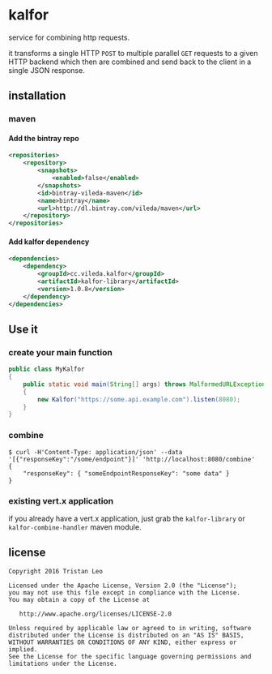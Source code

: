 # kalfor
service for combining http requests.

it transforms a single HTTP `POST` to multiple parallel `GET` requests to a given HTTP backend
which then are combined and send back to the client in a single JSON response.

## installation

### maven

#### Add the bintray repo
```xml
<repositories>
    <repository>
        <snapshots>
            <enabled>false</enabled>
        </snapshots>
        <id>bintray-vileda-maven</id>
        <name>bintray</name>
        <url>http://dl.bintray.com/vileda/maven</url>
    </repository>
</repositories>
```

#### Add kalfor dependency
```xml
<dependencies>
    <dependency>
        <groupId>cc.vileda.kalfor</groupId>
        <artifactId>kalfor-library</artifactId>
        <version>1.0.8</version>
    </dependency>
</dependencies>
```

## Use it

### create your main function

```java
public class MyKalfor
{
	public static void main(String[] args) throws MalformedURLException
	{
		new Kalfor("https://some.api.example.com").listen(8080);
	}
}
```

### combine
```
$ curl -H'Content-Type: application/json' --data '[{"responseKey":"/some/endpoint"}]' 'http://localhost:8080/combine'
{
    "responseKey": { "someEndpointResponseKey": "some data" }
}
```

### existing vert.x application
if you already have a vert.x application, just grab the `kalfor-library` or `kalfor-combine-handler` maven module.

## license
```
Copyright 2016 Tristan Leo

Licensed under the Apache License, Version 2.0 (the "License");
you may not use this file except in compliance with the License.
You may obtain a copy of the License at

   http://www.apache.org/licenses/LICENSE-2.0

Unless required by applicable law or agreed to in writing, software
distributed under the License is distributed on an "AS IS" BASIS,
WITHOUT WARRANTIES OR CONDITIONS OF ANY KIND, either express or implied.
See the License for the specific language governing permissions and
limitations under the License.
```
